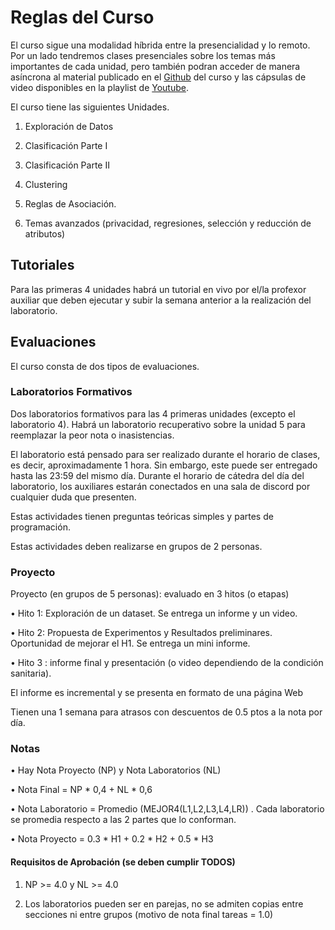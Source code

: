 # Reglas del Curso


El curso sigue una modalidad híbrida entre la presencialidad y lo remoto. Por un lado tendremos clases presenciales sobre los temas más importantes de cada unidad, pero también podran acceder de manera asíncrona al material publicado en el [Github](https://github.com/dccuchile/CC5206/) del curso y las cápsulas de video  disponibles en la playlist de [Youtube](https://www.youtube.com/playlist?list=PLKUV14d0mKnUXXfmhqqZdcsNGAuV2GZda). 



El curso tiene las siguientes Unidades.

1. Exploración de Datos

2. Clasificación Parte I

3. Clasificación Parte II

4. Clustering

5. Reglas de Asociación.

6. Temas avanzados (privacidad, regresiones, selección y reducción de atributos)



## Tutoriales



Para las primeras 4 unidades habrá un tutorial en vivo por el/la  profexor auxiliar que deben ejecutar y subir la semana anterior a la realización del laboratorio.



## Evaluaciones

El curso consta de dos tipos de evaluaciones.



### Laboratorios Formativos



Dos laboratorios formativos para las 4 primeras unidades (excepto el laboratorio 4). Habrá un laboratorio recuperativo sobre la unidad 5 para reemplazar la peor nota o inasistencias. 

El laboratorio está pensado para ser realizado durante el horario de clases, es decir, aproximadamente 1 hora. Sin embargo, este puede ser entregado hasta las 23:59 del mismo día. Durante el horario de cátedra del día del laboratorio, los auxiliares estarán conectados en una sala de discord por cualquier duda que presenten.

Estas actividades tienen preguntas teóricas simples y partes de programación.

Estas actividades deben realizarse en grupos de 2 personas. 

### Proyecto



Proyecto (en grupos de 5 personas): evaluado en 3 hitos (o etapas)

• Hito 1: Exploración de un dataset. Se entrega un informe y un video.

• Hito 2: Propuesta de Experimentos y Resultados preliminares. Oportunidad de mejorar el H1. Se entrega un mini informe. 

• Hito 3 : informe final y presentación (o video dependiendo de la condición sanitaria).

El informe es incremental y se presenta en formato de una página Web

Tienen una 1 semana para atrasos con descuentos de 0.5 ptos a la nota por día.


### Notas



• Hay Nota Proyecto (NP) y Nota Laboratorios (NL)

• Nota Final = NP * 0,4 + NL * 0,6

• Nota Laboratorio = Promedio (MEJOR4(L1,L2,L3,L4,LR)) . Cada laboratorio se promedia respecto a las 2 partes que lo conforman.

• Nota Proyecto =  0.3 * H1 + 0.2 * H2 + 0.5 * H3   



#### Requisitos de Aprobación  (se deben cumplir TODOS)


1) NP >= 4.0 y NL >= 4.0

2) Los laboratorios pueden ser en parejas, no se admiten copias entre secciones ni entre grupos (motivo de nota final tareas = 1.0)
